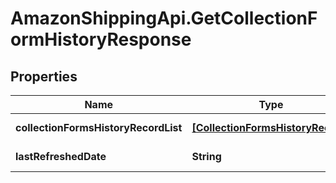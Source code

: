 # AmazonShippingApi.GetCollectionFormHistoryResponse

## Properties

Name | Type | Description | Notes
------------ | ------------- | ------------- | -------------
**collectionFormsHistoryRecordList** | [**[CollectionFormsHistoryRecord]**](CollectionFormsHistoryRecord.md) | A list of CollectionFormsHistoryRecord | [optional] 
**lastRefreshedDate** | **String** | Last Refereshed Date of collection | [optional] 


